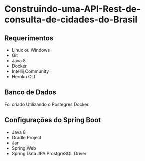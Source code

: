 # Construindo-uma-API-Rest-de-consulta-de-cidades-do-Brasil
## Requerimentos
* Linux ou Windows 
* Git
* Java 8
* Docker
* Intellij Community
* Heroku CLI

## Banco de Dados
Foi criado Utilizando o Postegres Docker.

## Configurações do Spring Boot
* Java 8
* Gradle Project
* Jar
* Spring Web
* Spring Data JPA
ProstgreSQL Driver
